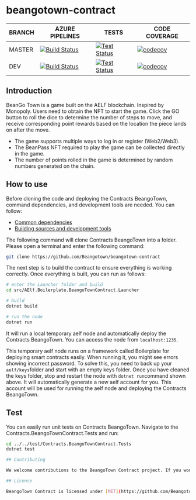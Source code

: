 # beangotown-contract
BRANCH | AZURE PIPELINES                                                                                                                                                                                                                   | TESTS                                                                                                                                                                                                  | CODE COVERAGE
-------|-----------------------------------------------------------------------------------------------------------------------------------------------------------------------------------------------------------------------------------|--------------------------------------------------------------------------------------------------------------------------------------------------------------------------------------------------------|--------------
MASTER   | [![Build Status](https://dev.azure.com/BeangoTown/beangotown-contract/_apis/build/status/beangotown-contract?branchName=master)](https://dev.azure.com/BeangoTown/beangotown-contract/_build/latest?definitionId=2&branchName=master) | [![Test Status](https://img.shields.io/azure-devops/tests/BeangoTown/beangotown-contract/2/master)](https://dev.azure.com/BeangoTown/beangotown-indexer/_build/latest?definitionId=2&branchName=master) | [![codecov](https://codecov.io/github/Beangotown/beangotown-contract/graph/badge.svg?token=23L68PUVX8)](https://codecov.io/github/Beangotown/beangotown-contract)
DEV    | [![Build Status](https://dev.azure.com/BeangoTown/beangotown-contract/_apis/build/status/beangotown-contract?branchName=dev)](https://dev.azure.com/BeangoTown/beangotown-contract/_build/latest?definitionId=2&branchName=dev)   | [![Test Status](https://img.shields.io/azure-devops/tests/BeangoTown/beangotown-contract/2/dev)](https://dev.azure.com/BeangoTown/beangotown-indexer/_build/latest?definitionId=2&branchName=dev)       | [![codecov](https://codecov.io/github/Beangotown/beangotown-contract/graph/badge.svg?token=23L68PUVX8)](https://codecov.io/github/Beangotown/beangotown-contract)
## **Introduction**

BeanGo Town is a game built on the AELF blockchain. Inspired by Monopoly. Users need to obtain the NFT to start the game. Click the GO button to roll the dice to determine the number of steps to move, and receive corresponding point rewards based on the location the piece lands on after the move.

- The game supports multiple ways to log in or register (Web2/Web3).
- The BeanPass NFT required to play the game can be collected directly in the game.
- The number of points rolled in the game is determined by random numbers generated on the chain.
## **How to use**

Before cloning the code and deploying the  Contracts BeangoTown, command dependencies, and development tools are needed. You can follow:

- [Common dependencies](https://aelf-boilerplate-docs.readthedocs.io/en/latest/overview/dependencies.html)
- [Building sources and development tools](https://aelf-boilerplate-docs.readthedocs.io/en/latest/overview/tools.html)

The following command will clone Contracts BeangoTown into a folder. Please open a terminal and enter the following command:

```Bash
git clone https://github.com/Beangotown/beangotown-contract
```

The next step is to build the contract to ensure everything is working correctly. Once everything is built, you can run as follows:

```Bash
# enter the Launcher folder and build 
cd src/AElf.Boilerplate.BeangoTownContract.Launcher

# build
dotnet build

# run the node 
dotnet run
```

It will run a local temporary aelf node and automatically deploy the  Contracts BeangoTown. You can access the node from `localhost:1235`.

This temporary aelf node runs on a framework called Boilerplate for deploying smart contracts easily. When running it, you might see errors showing incorrect password. To solve this, you need to back up your `aelf/keys`folder and start with an empty keys folder. Once you have cleaned the keys folder, stop and restart the node with `dotnet run`command shown above. It will automatically generate a new aelf account for you. This account will be used for running the aelf node and deploying the  Contracts BeangoTown.

## **Test**

You can easily run unit tests on  Contracts BeangoTown. Navigate to the Contracts.BeangoTownContract.Tests and run:

```Bash
cd ../../test/Contracts.BeangoTownContract.Tests
dotnet test

## Contributing

We welcome contributions to the BeangoTown Contract project. If you would like to contribute, please fork the repository and submit a pull request with your changes. Before submitting a pull request, please ensure that your code is well-tested and adheres to the aelf coding standards.

## License

BeangoTown Contract is licensed under [MIT](https://github.com/Beangotown/beangotown-contract/blob/master/LICENSE).
